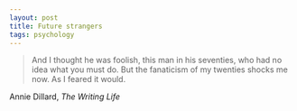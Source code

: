 ```yaml
---
layout: post
title: Future strangers
tags: psychology
---
```


> And I thought he was foolish, this man in his seventies, who had no idea what you must do. But the fanaticism of my twenties shocks me now. As I feared it would.

Annie Dillard, *The Writing Life*